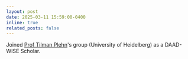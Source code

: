 ```yaml
---
layout: post
date: 2025-03-11 15:59:00-0400
inline: true
related_posts: false
---
```


Joined [Prof Tilman Plehn](https://www.thphys.uni-heidelberg.de/~plehn/)'s group (University of Heidelberg) as a DAAD-WISE Scholar.
